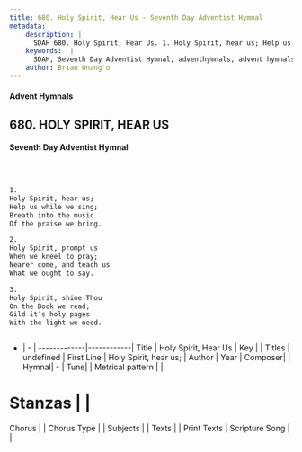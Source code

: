 ```yaml
---
title: 680. Holy Spirit, Hear Us - Seventh Day Adventist Hymnal
metadata:
    description: |
      SDAH 680. Holy Spirit, Hear Us. 1. Holy Spirit, hear us; Help us while we sing; Breath into the music Of the praise we bring.
    keywords:  |
      SDAH, Seventh Day Adventist Hymnal, adventhymnals, advent hymnals, Holy Spirit, Hear Us, Holy Spirit, hear us; 
    author: Brian Onang'o
---
```


#### Advent Hymnals
## 680. HOLY SPIRIT, HEAR US
#### Seventh Day Adventist Hymnal

```txt



1.
Holy Spirit, hear us;
Help us while we sing;
Breath into the music
Of the praise we bring.

2.
Holy Spirit, prompt us
When we kneel to pray;
Nearer come, and teach us
What we ought to say.

3.
Holy Spirit, shine Thou
On the Book we read;
Gild it’s holy pages
With the light we need.



```

- |   -  |
-------------|------------|
Title | Holy Spirit, Hear Us |
Key |  |
Titles | undefined |
First Line | Holy Spirit, hear us; |
Author | 
Year | 
Composer|  |
Hymnal|  - |
Tune|  |
Metrical pattern | |
# Stanzas |  |
Chorus |  |
Chorus Type |  |
Subjects |  |
Texts |  |
Print Texts | 
Scripture Song |  |
  
